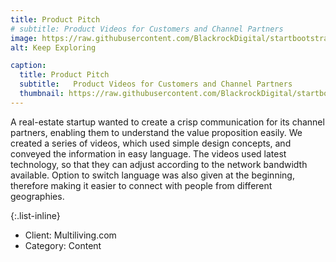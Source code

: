 ```yaml
---
title: Product Pitch
# subtitle: Product Videos for Customers and Channel Partners
image: https://raw.githubusercontent.com/BlackrockDigital/startbootstrap-agency/master/src/assets/img/portfolio/02-full.jpg
alt: Keep Exploring

caption:
  title: Product Pitch
  subtitle:   Product Videos for Customers and Channel Partners
  thumbnail: https://raw.githubusercontent.com/BlackrockDigital/startbootstrap-agency/master/src/assets/img/portfolio/02-thumbnail.jpg
---
```

A real-estate startup wanted to create a crisp communication for its channel partners, enabling them to understand the value proposition easily. We created a series of videos, which used simple design concepts, and conveyed the information in easy language. The videos used latest technology, so that they can adjust according to the network bandwidth available. Option to switch language was also given at the beginning, therefore making it easier to connect with people from different geographies.

{:.list-inline}
- Client: Multiliving.com
- Category: Content

